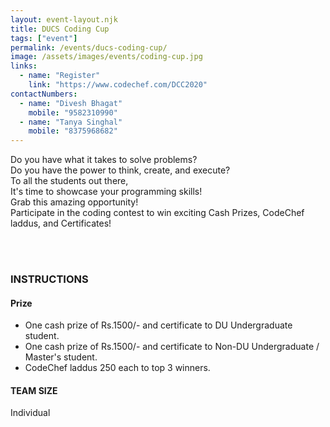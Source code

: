 ```yaml
---
layout: event-layout.njk
title: DUCS Coding Cup
tags: ["event"]
permalink: /events/ducs-coding-cup/
image: /assets/images/events/coding-cup.jpg
links:
  - name: "Register"
    link: "https://www.codechef.com/DCC2020"
contactNumbers:
  - name: "Divesh Bhagat"
    mobile: "9582310990"
  - name: "Tanya Singhal"
    mobile: "8375968682"
---
```


Do you have what it takes to solve problems?</br>
Do you have the power to think, create, and execute?</br>
To all the students out there,</br>
It's time to showcase your programming skills!</br>
Grab this amazing opportunity!</br>
Participate in the coding contest to win exciting Cash Prizes, CodeChef laddus, and Certificates!

</br>
</br>

### INSTRUCTIONS

#### Prize

- One cash prize of Rs.1500/- and certificate to DU Undergraduate student.
- One cash prize of Rs.1500/- and certificate to Non-DU Undergraduate / Master's student.
- CodeChef laddus 250 each to top 3 winners.

#### TEAM SIZE

Individual
